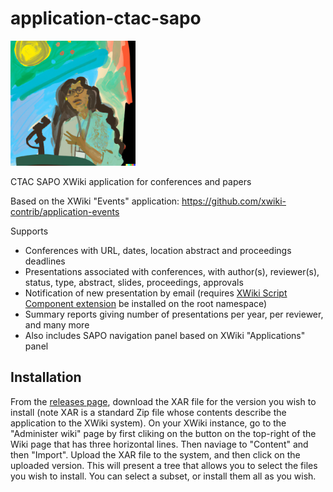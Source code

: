 # application-ctac-sapo

<img src="assets/img_presenter_0.png" width="200px" height="200px" alt="Logo: person presenting at a confgerence"/>

CTAC SAPO XWiki application for conferences and papers

Based on the XWiki "Events" application: https://github.com/xwiki-contrib/application-events

Supports
  - Conferences with URL, dates, location abstract and proceedings deadlines
  - Presentations associated with conferences, with author(s), reviewer(s), status, type, abstract, slides, proceedings, approvals
  - Notification of new presentation by email (requires [XWiki Script Component extension](https://extensions.xwiki.org/xwiki/bin/view/Extension/Script%20Component/) be installed on the root namespace)
  - Summary reports giving number of presentations per year, per reviewer, and many more
  - Also includes SAPO navigation panel based on XWiki "Applications" panel

## Installation

From the [releases page](https://github.com/sfegan/application-ctac-sapo/releases), download the XAR file for the version you wish to install (note XAR is a standard Zip file whose contents describe the application to the XWiki system). On your XWiki instance, go to the "Administer wiki" page by first cliking on the button on the top-right of the Wiki page that has three horizontal lines. Then naviage to "Content" and then "Import". Upload the XAR file to the system, and then click on the uploaded version. This will present a tree that allows you to select the files you wish to install. You can select a subset, or install them all as you wish.
